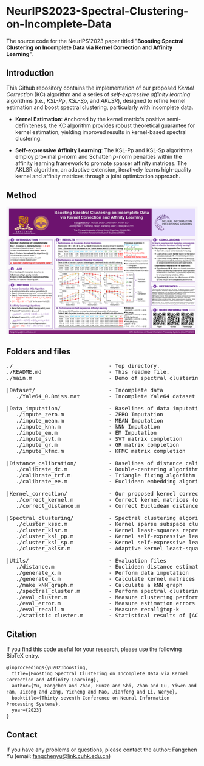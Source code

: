 # NeurIPS2023-Spectral-Clustering-on-Incomplete-Data

The source code for the NeurIPS'2023 paper titled "**Boosting Spectral Clustering on Incomplete Data via Kernel Correction and Affinity Learning**".

## Introduction

This Github repository contains the implementation of our proposed *Kernel Correction* (KC) algorithm and a series of *self-expressive affinity learning* algorithms (i.e., *KSL-Pp*, *KSL-Sp*, and *AKLSR*), designed to refine kernel estimation and boost spectral clustering, particularly with incomplete data.

- **Kernel Estimation**: Anchored by the kernel matrix's positive semi-definiteness, the KC algorithm provides robust theoretical guarantee for kernel estimation, yielding improved results in kernel-based spectral clustering.

- **Self-expressive Affinity Learning**: The KSL-Pp and KSL-Sp algorithms employ proximal $p$-norm and Schatten $p$-norm penalties within the affinity learning framework to promote sparser affinity matrices. The AKLSR algorithm, an adaptive extension, iteratively learns high-quality kernel and affinity matrices through a joint optimization approach.

## Method

<p align="center">
    <img src="./Fig/NeurIPS2023_poster.png" width="600">
</p>

## Folders and files

<pre>
./                              - Top directory.
./README.md                     - This readme file.
./main.m                        - Demo of spectral clustering on incomplete data.

|Dataset/                       - Incomplete data
   ./Yale64_0.8miss.mat         - Incomplete Yale64 dataset with 80% random missing

|Data_imputation/               - Baselines of data imputation
   ./impute_zero.m              - ZERO Imputation 
   ./impute_mean.m              - MEAN Imputation
   ./impute_knn.m               - kNN Imputation
   ./impute_em.m                - EM Imputation
   ./impute_svt.m               - SVT matrix completion
   ./impute_gr.m                - GR matrix completion
   ./impute_kfmc.m              - KFMC matrix completion

|Distance_calibration/          - Baselines of distance calibration
   ./calibrate_dc.m             - Double-centering algorithm  
   ./calibrate_trf.m            - Triangle fixing algorithm
   ./calibrate_ee.m             - Euclidean embedding algorithm

|Kernel_correction/             - Our proposed kernel correction algorithm 
   ./correct_kernel.m           - Correct kernel matrices (ours)  
   ./correct_distance.m         - Correct Euclidean distance matrices (ours)

|Spectral_clustering/           - Spectral clustering algorithms
   ./cluster_kssc.m             - Kernel sparse subspace clustering
   ./cluster_klsr.m             - Kernel least-squares representation
   ./cluster_ksl_pp.m           - Kernel self-expressive learning with proximal p-norm (ours)
   ./cluster_ksl_sp.m           - Kernel self-expressive learning with Schatten p-norm (ours)
   ./cluster_aklsr.m            - Adaptive kernel least-squares representation (ours)

|Utils/                         - Evaluation files 
   ./distance.m                 - Euclidean distance estimation on incomplete data
   ./generate_x.m               - Perform data imputation
   ./generate_k.m               - Calculate kernel matrices
   ./make_kNN_graph.m           - Calculate a kNN graph
   ./spectral_cluster.m         - Perform spectral clustering algorithms
   ./eval_cluster.m             - Measure clustering performance by [ACC, NMI, PUR, ARI]
   ./eval_error.m               - Measure estimation errors
   ./eval_recall.m              - Measure recall@top-k
   ./statistic_cluster.m        - Statistical results of [ACC, NMI, PUR, ARI, RMSE, RE, Recall]
</pre>


## Citation

If you find this code useful for your research, please use the following BibTeX entry.

```
@inproceedings{yu2023boosting,
  title={Boosting Spectral Clustering on Incomplete Data via Kernel Correction and Affinity Learning},
  author={Yu, Fangchen and Zhao, Runze and Shi, Zhan and Lu, Yiwen and Fan, Jicong and Zeng, Yicheng and Mao, Jianfeng and Li, Wenye},
  booktitle={Thirty-seventh Conference on Neural Information Processing Systems},
  year={2023}
}
```

## Contact

If you have any problems or questions, please contact the author: Fangchen Yu (email: fangchenyu@link.cuhk.edu.cn)
